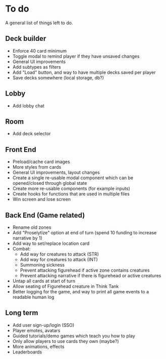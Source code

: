 # To do

A general list of things left to do.

## Deck builder
* Enforce 40 card minimum
* Toggle modal to remind player if they have unsaved changes
* General UI improvements
* Add subtypes as filters
* Add "Load" button, and way to have multiple decks saved per player
* Save decks somewhere (local storage, db?)


## Lobby
* Add lobby chat

## Room
* Add deck selector


## Front End
* Preload/cache card images
* More styles from cards
* General UI improvements, layout changes
* Create a single re-usable modal component which can be opened/closed through global state
* Create more re-usable components (for example inputs)
* Create hooks for functions that are used in multiple files
* Win screen and lose screen


## Back End (Game related)
* Rename old zones
* Add "Proselytize" option at end of turn (spend 10 funding to increase narrative by 1)
* Add way to set/replace location card
* Combat:
	* Add way for creatures to attack (STR)
	* Add way for creatures to attack (INT)
	* Summoning sickness
	* Prevent attacking figurehead if active zone contains creatures
	* Prevent attacking narrative if there is figurehead or active creatures
* Untap all cards at start of turn
* Allow seating of Figurehead creature in Think Tank
* Better logging for the game, and way to print all game events to a readable human log


## Long term
* Add user sign-up/login (SSO)
* Player emotes, avatars
* Guided tutorials/demo games which teach you how to play
* Only allow players to use cards they own (maybe?)
* More animations, effects
* Leaderboards


